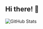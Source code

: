 ## Hi there! 👏

![GitHub Stats](https://github-readme-stats.vercel.app/api?username=hieesume&show_icons=true)
